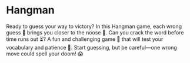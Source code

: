 # Hangman
Ready to guess your way to victory? In this Hangman game, each wrong guess 🫣 brings you closer to the noose 🔗. Can you crack the word before time runs out ⏳? A fun and challenging game 🧩 that will test your vocabulary and patience 🧠. Start guessing, but be careful—one wrong move could spell your doom! 😱
